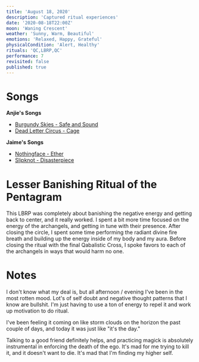 ```yaml
---
title: 'August 18, 2020'
description: 'Captured ritual experiences'
date: '2020-08-18T22:00Z'
moon: 'Waning Crescent'
weather: 'Sunny, Warm, Beautiful'
emotions: 'Relaxed, Happy, Grateful'
physicalCondition: 'Alert, Healthy'
rituals: 'QC,LBRP,QC'
performance: 7
revisited: false
published: true
---
```


# Songs

**Anjie's Songs**  

* [Burgundy Skies - Safe and Sound](https://open.spotify.com/track/61nBe7BiDRiwqSNZfAjswA?si=xfddbteXQOGXlWOOYmVGIA)
* [Dead Letter Circus - Cage](https://open.spotify.com/track/0gZEU2jYDh7dfCqhQCu6Wj?si=24pGpj1rRJ2Jh1J8TnzqTQ)

**Jaime's Songs**

* [Nothingface - Ether](https://open.spotify.com/track/1pWXyAXV1suOBcsdvMjQOq?si=ilYAIagbQwSa8wGEJyhFgw)
* [Slipknot - Disasterpiece](https://open.spotify.com/track/0KtLQRXqcP9qFgxpk4vuiB?si=it8ljCFjT8-tOC6AjdsO3Q)

# Lesser Banishing Ritual of the Pentagram

This LBRP was completely about banishing the negative energy and getting back to center, and it really worked. I spent a bit more time focused on the energy of the archangels, and getting in tune with their presence. After closing the circle, I spent some time performing the radiant divine fire breath and building up the energy inside of my body and my aura. Before closing the ritual with the final Qabalistic Cross, I spoke favors to each of the archangels in ways that would harm no one.

# Notes

I don't know what my deal is, but all afternoon / evening I've been in the most rotten mood. Lot's of self doubt and negative thought patterns that I know are bullshit. I'm just having to use a ton of energy to repel it and work up motivation to do ritual.

I've been feeling it coming on like storm clouds on the horizon the past couple of days, and today it was just like "it's the day."

Talking to a good friend definitely helps, and practicing magick is absolutely instrumental in enforcing the death of the ego. It's mad for me trying to kill it, and it doesn't want to die. It's mad that I'm finding my higher self.